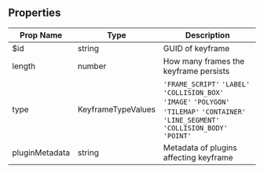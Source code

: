 ## Properties

| Prop Name | Type | Description |
| --------------------- | ------ | ------------------- |
| $id | string | GUID of keyframe |
| length | number | How many frames the keyframe persists |
| type | KeyframeTypeValues | `'FRAME_SCRIPT'` `'LABEL'` `'COLLISION_BOX'` `'IMAGE'` `'POLYGON'` `'TILEMAP'` `'CONTAINER'` `'LINE_SEGMENT'` `'COLLISION_BODY'` `'POINT'` |
| pluginMetadata | string | Metadata of plugins affecting keyframe |